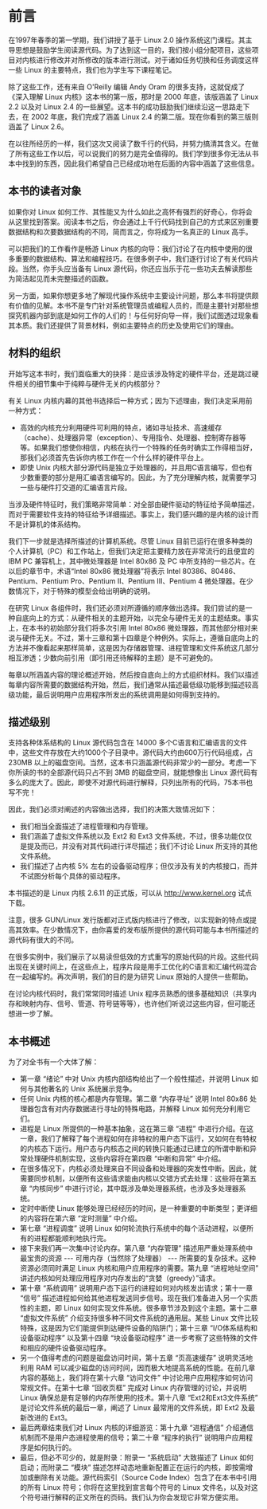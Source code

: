# 前言

在1997年春季的第一学期，我们讲授了基于 Linux 2.0 操作系统这门课程。其主导思想是鼓励学生阅读源代码。为了达到这一目的，我们按小组分配项目，这些项目对内核进行修改并对所修改的版本进行测试。对于诸如任务切换和任务调度这样一些 Linux 的主要特点，我们也为学生写下课程笔记。

除了这些工作，还有来自 O'Reilly 编辑 Andy Oram 的很多支持，这就促成了《深入理解 Linux 内核》这本书的第一版，那时是 2000 年底，该版涵盖了 Linux 2.2 以及对 Linux 2.4 的一些展望。这本书的成功鼓励我们继续沿这一思路走下去，在 2002 年底，我们完成了涵盖 Linux 2.4 的第二版。现在你看到的第三版则涵盖了 Linux 2.6。

在以往所经历的一样，我们这次又阅读了数千行的代码，并努力搞清其含义。在做了所有这些工作以后，可以说我们的努力是完全值得的。我们学到很多你无法从书本中找到的东西，因此我们希望自己已经成功地在后面的内容中涵盖了这些信息。

## 本书的读者对象

如果你对 Linux 如何工作、其性能又为什么如此之高怀有强烈的好奇心，你将会从这里找到答案。阅读本书之后，你会通过上千行代码找到自己的方式来区别重要数据结构和次要数据结构的不同，简而言之，你将成为一名真正的 Linux 高手。

可以把我们的工作看作是畅游 Linux 内核的向导：我们讨论了在内核中使用的很多重要的数据结构、算法和编程技巧。在很多例子中，我们逐行讨论了有关代码片段。当然，你手头应当备有 Linux 源代码，你还应当乐于花一些功夫去解读那些为简洁起见而未完整描述的函数。

另一方面，如果你想更多地了解现代操作系统中主要设计问题，那么本书将提供颇有价值的见解。本书不是专门针对系统管理员或编程人员的，而是主要针对那些想探究机器内部到底是如何工作的人们的！与任何好向导一样，我们试图透过现象看其本质。我们还提供了背景材料，例如主要特点的历史及使用它们的理由。

## 材料的组织

开始写这本书时，我们面临重大的抉择：是应该涉及特定的硬件平台，还是跳过硬件相关的细节集中于纯粹与硬件无关的内核部分？

有关 Linux 内核内幕的其他书选择后一种方式；因为下述理由，我们决定采用前一种方式：
- 高效的内核充分利用硬件可利用的特点，诸如寻址技术、高速缓存（cache）、处理器异常（exception）、专用指令、处理器、控制寄存器等等。如果我们想使你相信，内核在执行一个特殊的任务时确实工作得相当好，那我们必须首先告诉你内核工作在一个什么样的硬件平台上。
- 即使 Unix 内核大部分源代码是独立于处理器的，并且用C语言编写，但也有少数重要的部分是用汇编语言编写的。因此，为了充分理解内核，就需要学习一些与硬件打交道的汇编语言片段。

当涉及硬件特征时，我们策略非常简单：对全部由硬件驱动的特征给予简单描述，而对于需要软件支持的特征给予详细描述。事实上，我们感兴趣的是内核的设计而不是计算机的体系结构。

我们下一步就是选择所描述的计算机系统。尽管 Linux 目前已运行在很多种类的个人计算机（PC）和工作站上，但我们决定把主要精力放在非常流行的且便宜的 IBM PC 兼容机上，其中微处理器是 Intel 80x86 及 PC 中所支持的一些芯片。在以后的章节中，术语“Intel 80x86 微处理器”将表示 Intel 80386、80486、Pentium、Pentium Pro、Pentium II、Pentium III、Pentium 4 微处理器。在少数情况下，对于特殊的模型会给出明确的说明。

在研究 Linux 各组件时，我们还必须对所遵循的顺序做出选择。我们尝试的是一种自底向上的方式：从硬件相关的主题开始，以完全与硬件无关的主题结束。事实上，在本书的初始部分我们将多次引用 Intel 80x86 微处理器，而其他部分相对来说与硬件无关。不过，第十三章和第十四章是个种例外。实际上，遵循自底向上的方法并不像看起来那样简单，这是因为存储器管理、进程管理和文件系统这几部分相互渗透；少数向前引用（即引用还待解释的主题）是不可避免的。

每章以所涵盖内容的理论概述开始，然后按自底向上的方式组织材料。我们以描述每章内容所需要的数据结构开始，然后，我们通常从描述最低级功能移到描述较高级功能，最后说明用户应用程序所发出的系统调用是如何得到支持的。

## 描述级别

支持各种体系结构的 Linux 源代码包含在 14000 多个C语言和汇编语言的文件中，这些文件存放在大约1000个子目录中。源代码大约由600万行代码组成，占 230MB 以上的磁盘空间。当然，这本书只涵盖源代码非常少的一部分。考虑一下你所读的书的全部源代码只占不到 3MB 的磁盘空间，就能想像出 Linux 源代码有多么的庞大了。因此，即使不对源代码进行解释，只列出所有的代码，75本书也写不完！

因此，我们必须对阐述的内容做出选择，我们的决策大致情况如下：
- 我们相当全面描述了进程管理和内存管理。
- 我们涵盖了虚拟文件系统以及 Ext2 和 Ext3 文件系统，不过，很多功能仅仅是提及而已，并没有对其代码进行详尽描述；我们不讨论 Linux 所支持的其他文件系统。
- 我们描述了占内核 5% 左右的设备驱动程序；但仅涉及有关的内核接口，而并不试图分析每个具体的驱动程序。

本书描述的是 Linux 内核 2.6.11 的正式版，可以从 http://www.kernel.org 试点下载。

注意，很多 GUN/Linux 发行版都对正式版内核进行了修改，以实现新的特点或提高其效率。在少数情况下，由你喜爱的发布版所提供的源代码可能与本书所描述的源代码有很大的不同。

在很多实例中，我们展示了以易读但低效的方式重写的原始代码的片段。这些代码出现在关键时间上，在这些点上，程序片段是用手工优化的C语言和汇编代码混合在一起编写的。再次声明，我们的目的是为研究 Linux 原始的人提供一些帮助。

在讨论内核代码时，我们常常同时描述 Unix 程序员熟悉的很多基础知识（共享内存和映射内存、信号、管道、符号链等等），也许他们听说过这些内容，但可能还想进一步了解。

## 本书概述

为了对全书有一个大体了解：
- 第一章 “绪论” 中对 Unix 内核内部结构给出了一个般性描述，并说明 Linux 如何与其他著名的 Unix 系统展示竞争。
- 任何 Unix 内核的核心都是内存管理。第二章 “内存寻址” 说明 Intel 80x86 处理器包含有对内存数据进行寻址的特殊电路，并解释 Linux 如何充分利用它们。
- 进程是 Linux 所提供的一种基本抽象，这在第三章 “进程” 中进行介绍。在这一章，我们了解释了每个进程如何在非特权的用户态下运行，又如何在有特权的内核态下运行。用户态与内核态之间的转换只能通过已建立的所谓中断和异常处理硬件机制实现，这些内容将在第四章 “中断和异常” 中介绍。
- 在很多情况下，内核必须处理来自不同设备和处理器的突发性中断。因此，就需要同步机制，以便所有这些请求能由内核以交错方式去处理：这些将在第五章 “内核同步” 中进行讨论，其中既涉及单处理器系统，也涉及多处理器系统。
- 定时中断使 Linux 能够处理已经经历的时间，是一种重要的中断类型；更详细的内容将在第六章 “定时测量” 中介绍。
- 第七章 “进程调度” 说明 Linux 如何轮流执行系统中的每个活动进程，以便所有的进程都能顺利地执行完。
- 接下来我们再一次集中讨论内存。第八章 “内存管理” 描述用严重处理系统中最宝贵的资源 --- 可用内存（当然除了处理器） --- 所需要的复杂技术。这种资源必须同时满足 Linux 内核和用户应用程序的需要。第九章 “进程地址空间” 讲述内核如何处理应用程序对内存发出的“贪婪（greedy）”请求。
- 第十章 “系统调用” 说明用户态下运行的进程如何对内核发出请求；第十一章 “信号” 描述进程如何给其他进程发送同步信号。现在我们准备进入另一个实质性的主题，即 Linux 如何实现文件系统。很多章节涉及到这个主题。第十二章 “虚拟文件系统” 介绍支持很多种不同文件系统的通用层。某些 Linux 文件比较特殊，这是因为它们能提供到达硬件设备的陷阱门；第十三章 “I/O体系结构和设备驱动程序” 以及第十四章 “块设备驱动程序” 进一步考察了这些特殊的文件和相应的硬件设备驱动程序。
- 另一个值得考虑的问题是磁盘访问时间，第十五章 “页高速缓存” 说明灵活地利用 RAM 可以减少磁盘的访问时间，因而极大地提高系统的性能。在前几章内容的基础上，我们将在第十六章 “访问文件” 中讨论用户应用程序如何访问常规文件。在第十七章 “回收页框” 完成对 Linux 内存管理的讨论，并说明 Linux 确保总是有足够的内存所使用的技术。第十八章 “Ext2和Ext3文件系统” 是讨论文件系统的最后一章，阐述了 Linux 最常用的文件系统，即 Ext2 及最新改进的 Ext3。
- 最后两章结束我们对 Linux 内核的详细游览：第十九章 “进程通信” 介绍通信机制而不是用户态进程使用的信号；第二十章 “程序的执行” 说明用户应用程序是如何执行的。
- 最后，但必不可少的，就是附录：附录一 “系统启动” 大致描述了 Linux 如何启动；而附录二 “模块” 描述怎样动态地重新配置正在运行的内核，即按需增加或删除有关功能。源代码索引（Source Code Index）包含了在本书中引用的所有 Linux 符号；你将在这里找到宣言每个符号的 Linux 文件名，以及对这个符号进行解释的正文所在的页码。我们认为你会发现它非常方便实用。

